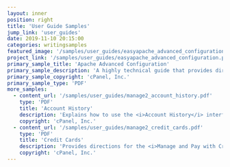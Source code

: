 ```yaml
---
layout: inner
position: right
title: 'User Guide Samples'
jump_link: 'user_guides'
date: 2019-11-10 20:15:00
categories: writingsamples
featured_image: '/samples/user_guides/easyapache_advanced_configuration_small.png'
project_link: '/samples/user_guides/easyapache_advanced_configuration.pdf'
primary_sample_title: 'Apache Advanced Configuration'
primary_sample_description: 'A highly technical guide that provides directions to server administrators to perform advanced configuration of their Apache web server.'
primary_sample_copyright: 'cPanel, Inc.'
primary_sample_type: 'PDF'
more_samples:
  - content_url: '/samples/user_guides/manage2_account_history.pdf'
    type: 'PDF'
    title: 'Account History'
    description: 'Explains how to use the <i>Account History</i> interface.'
    copyright: 'cPanel, Inc.'
  - content_url: '/samples/user_guides/manage2_credit_cards.pdf'
    type: 'PDF'
    title: 'Credit Cards'
    description: 'Provides directions for the <i>Manage and Pay with Credit Cards</i> interface.' 
    copyright: 'cPanel, Inc.'
---
```

